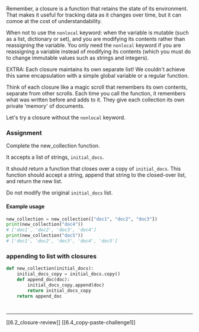 Remember, a closure is a function that retains the state of its environment. 
That makes it useful for tracking data as it changes over time, 
but it can comoe at the cost of understandability. 

When not to use the `nonlocal` keyword: 
when the variable is mutable (such as a list, dictionary or set),
and you are modifying its contents rather than reassigning the variable. 
You only need the `nonlocal` keyword if you are reassigning a variable instead of modifying its contents
(which you must do to change immutable values such as strings and integers).

EXTRA: Each closure maintains its own separate list! We couldn't achieve this same encapsulation with a simple global variable or a regular function. 

Think of each closure like a magic scroll that remembers its own contents, separate from other scrolls. Each time you call the function, it remembers what was written before and adds to it.  They give each collection its own private 'memory' of documents. 

Let's try a closure without the `nonlocal` keyword. 

### Assignment
Complete the new_collection function. 

It accepts a list of strings, `initial_docs`.

It should return a function that closes over a copy of `initial_docs`. 
This function should accept a string, 
append that string to the closed-over list, and return the new list. 

Do not modify the original `initial_docs` list.

#### Example usage

``` python
new_collection = new_collection(["doc1", "doc2", "doc3"])
print(new_collection("doc4"))
# ['doc1', 'doc2', 'doc3', 'doc4']
print(new_collection("doc5"))
# ['doc1', 'doc2', 'doc3', 'doc4', 'doc5']
```

### appending to list with closures
``` python
def new_collection(initial_docs):
    initial_docs_copy = initial_docs.copy()
    def append_doc(doc):
	    initial_docs_copy.append(doc)
	    return initial_docs_copy
	return append_doc
```


# 
---
[[6.2_closure-review]]
[[6.4_copy-paste-challenge1]]